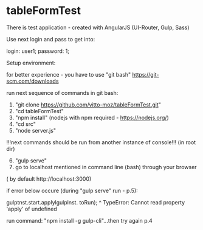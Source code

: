 # tableFormTest

There is test application - created with AngularJS (UI-Router, Gulp, Sass)

Use next login and pass to get into:

login: user1; password: 1;

Setup environment:

for better experience - you have to use "git bash" https://git-scm.com/downloads

run next sequence of commands in git bash:

1. "git clone https://github.com/vitto-moz/tableFormTest.git"
2. "cd tableFormTest"
3. "npm install" (nodejs with npm required - https://nodejs.org/)
4. "cd src"
5. "node server.js"


!!!next commands should be run from another instance of console!!!
(in root dir)

6. "gulp serve"
7. go to localhost mentioned in command line (bash) through your browser

( by default http://localhost:3000)

if error below occure (during "gulp serve" run - p.5):

gulptnst.start.applylgulplnst. toRun);
^
TypeError: Cannot read property 'apply' of undefined

run command: "npm install -g gulp-cli"...then try again p.4


